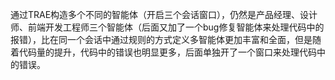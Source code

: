 通过TRAE构造多个不同的智能体（开启三个会话窗口），仍然是产品经理、设计师、前端开发工程师三个智能体（后面又加了一个bug修复智能体来处理代码中的报错），比在同一个会话中通过规则的方式定义多智能体更加丰富和全面，但是随着代码量的提升，代码中的错误也明显更多，后面单独开了一个窗口来处理代码中的错误。